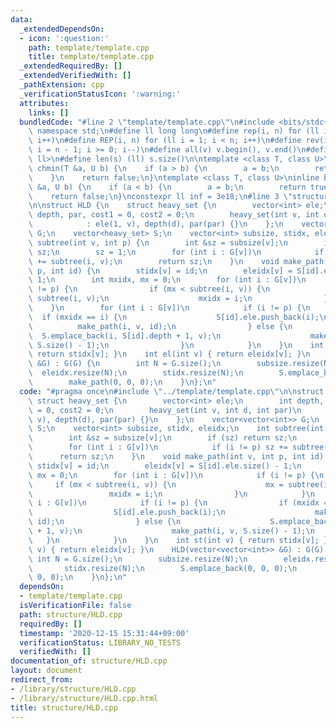 ```yaml
---
data:
  _extendedDependsOn:
  - icon: ':question:'
    path: template/template.cpp
    title: template/template.cpp
  _extendedRequiredBy: []
  _extendedVerifiedWith: []
  _pathExtension: cpp
  _verificationStatusIcon: ':warning:'
  attributes:
    links: []
  bundledCode: "#line 2 \"template/template.cpp\"\n#include <bits/stdc++.h>\nusing\
    \ namespace std;\n#define ll long long\n#define rep(i, n) for (ll i = 0; i < n;\
    \ i++)\n#define REP(i, n) for (ll i = 1; i < n; i++)\n#define rev(i, n) for (ll\
    \ i = n - 1; i >= 0; i--)\n#define all(v) v.begin(), v.end()\n#define P pair<ll,\
    \ ll>\n#define len(s) (ll) s.size()\n\ntemplate <class T, class U>\ninline bool\
    \ chmin(T &a, U b) {\n    if (a > b) {\n        a = b;\n        return true;\n\
    \    }\n    return false;\n}\ntemplate <class T, class U>\ninline bool chmax(T\
    \ &a, U b) {\n    if (a < b) {\n        a = b;\n        return true;\n    }\n\
    \    return false;\n}\nconstexpr ll inf = 3e18;\n#line 3 \"structure/HLD.cpp\"\
    \n\nstruct HLD {\n    struct heavy_set {\n        vector<int> ele;\n        int\
    \ depth, par, cost1 = 0, cost2 = 0;\n        heavy_set(int v, int d, int par)\n\
    \            : ele(1, v), depth(d), par(par) {}\n    };\n    vector<vector<int>>\
    \ G;\n    vector<heavy_set> S;\n    vector<int> subsize, stidx, eleidx;\n    int\
    \ subtree(int v, int p) {\n        int &sz = subsize[v];\n        if (sz) return\
    \ sz;\n        sz = 1;\n        for (int i : G[v])\n            if (i != p) sz\
    \ += subtree(i, v);\n        return sz;\n    }\n    void make_path(int v, int\
    \ p, int id) {\n        stidx[v] = id;\n        eleidx[v] = S[id].ele.size() -\
    \ 1;\n        int mxidx, mx = 0;\n        for (int i : G[v])\n            if (i\
    \ != p) {\n                if (mx < subtree(i, v)) {\n                    mx =\
    \ subtree(i, v);\n                    mxidx = i;\n                }\n        \
    \    }\n        for (int i : G[v])\n            if (i != p) {\n              \
    \  if (mxidx == i) {\n                    S[id].ele.push_back(i);\n          \
    \          make_path(i, v, id);\n                } else {\n                  \
    \  S.emplace_back(i, S[id].depth + 1, v);\n                    make_path(i, v,\
    \ S.size() - 1);\n                }\n            }\n    }\n    int st(int v) {\
    \ return stidx[v]; }\n    int el(int v) { return eleidx[v]; }\n    HLD(vector<vector<int>>\
    \ &G) : G(G) {\n        int N = G.size();\n        subsize.resize(N);\n      \
    \  eleidx.resize(N);\n        stidx.resize(N);\n        S.emplace_back(0, 0, 0);\n\
    \        make_path(0, 0, 0);\n    }\n};\n"
  code: "#pragma once\n#include \"../template/template.cpp\"\n\nstruct HLD {\n   \
    \ struct heavy_set {\n        vector<int> ele;\n        int depth, par, cost1\
    \ = 0, cost2 = 0;\n        heavy_set(int v, int d, int par)\n            : ele(1,\
    \ v), depth(d), par(par) {}\n    };\n    vector<vector<int>> G;\n    vector<heavy_set>\
    \ S;\n    vector<int> subsize, stidx, eleidx;\n    int subtree(int v, int p) {\n\
    \        int &sz = subsize[v];\n        if (sz) return sz;\n        sz = 1;\n\
    \        for (int i : G[v])\n            if (i != p) sz += subtree(i, v);\n  \
    \      return sz;\n    }\n    void make_path(int v, int p, int id) {\n       \
    \ stidx[v] = id;\n        eleidx[v] = S[id].ele.size() - 1;\n        int mxidx,\
    \ mx = 0;\n        for (int i : G[v])\n            if (i != p) {\n           \
    \     if (mx < subtree(i, v)) {\n                    mx = subtree(i, v);\n   \
    \                 mxidx = i;\n                }\n            }\n        for (int\
    \ i : G[v])\n            if (i != p) {\n                if (mxidx == i) {\n  \
    \                  S[id].ele.push_back(i);\n                    make_path(i, v,\
    \ id);\n                } else {\n                    S.emplace_back(i, S[id].depth\
    \ + 1, v);\n                    make_path(i, v, S.size() - 1);\n             \
    \   }\n            }\n    }\n    int st(int v) { return stidx[v]; }\n    int el(int\
    \ v) { return eleidx[v]; }\n    HLD(vector<vector<int>> &G) : G(G) {\n       \
    \ int N = G.size();\n        subsize.resize(N);\n        eleidx.resize(N);\n \
    \       stidx.resize(N);\n        S.emplace_back(0, 0, 0);\n        make_path(0,\
    \ 0, 0);\n    }\n};\n"
  dependsOn:
  - template/template.cpp
  isVerificationFile: false
  path: structure/HLD.cpp
  requiredBy: []
  timestamp: '2020-12-15 15:31:44+09:00'
  verificationStatus: LIBRARY_NO_TESTS
  verifiedWith: []
documentation_of: structure/HLD.cpp
layout: document
redirect_from:
- /library/structure/HLD.cpp
- /library/structure/HLD.cpp.html
title: structure/HLD.cpp
---
```

